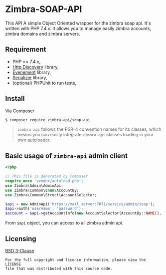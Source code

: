 Zimbra-SOAP-API
===============
This API A simple Object Oriented wrapper for the zimbra soap api. It's written with PHP 7.4.x.
It allows you to manage easily zimbra accounts, zimbra domains and zimbra servers.

## Requirement
* PHP >= 7.4.x,
* [Http Discovery](https://github.com/php-http/discovery) library,
* [Evenement](https://github.com/myclabs/php-enum) library,
* [Serializer](https://github.com/schmittjoh/serializer) library,
* (optional) PHPUnit to run tests,

## Install
Via Composer
```bash
$ composer require zimbra-api/soap-api
```

> `zimbra-api` follows the PSR-4 convention names for its classes, which means you can easily integrate `zimbra-api` classes loading in your own autoloader.

## Basic usage of `zimbra-api` admin client

```php
<?php

// This file is generated by Composer
require_once 'vendor/autoload.php';
use Zimbra\Admin\AdminApi;
use Zimbra\Common\Enum\AccountBy;
use Zimbra\Common\Struct\AccountSelector;

$api = new AdminApi('https://mail.server:7071/service/admin/soap');
$api->auth('username', 'password');
$account = $api->getAccountInfo(new AccountSelector(AccountBy::NAME(), 'username'));
```

From `$api` object, you can access to all zimbra admin api.

## Licensing
[BSD 3-Clause](LICENSE)

    For the full copyright and license information, please view the LICENSE
    file that was distributed with this source code.
